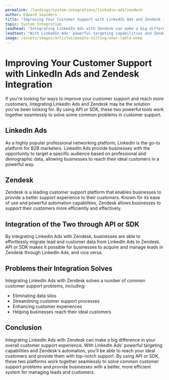 ```yaml
---
permalink: /landings/system-integrations/linkedin-ads/zendesk
author: Edward Saunders
title: "Improving Your Customer Support with LinkedIn Ads and Zendesk Integration"
topic: System Integration
leadhead: "Integrating LinkedIn Ads with Zendesk can make a big difference in your overall customer support experience"
leadtext: "With LinkedIn Ads' powerful targeting capabilities and Zendesk's automation, you'll be able to reach your ideal customers and provide them with top-notch support. By using API or SDK, these two platforms work together seamlessly to solve common customer support problems and provide businesses with a better, more efficient system for managing leads and customers."
image: /assets/images/articles/people-sitting-near-table.webp
---
```

<div class="arttext">  <h1>Improving Your Customer Support with LinkedIn Ads and Zendesk Integration</h1>
  
  <p>If you're looking for ways to improve your customer support and reach more customers, integrating LinkedIn Ads and Zendesk may be the solution you've been looking for. By using API or SDK, these two powerful tools work together seamlessly to solve some common problems in customer support.</p>

  <h2>LinkedIn Ads</h2>
  
  <p>As a highly popular professional networking platform, LinkedIn is the go-to platform for B2B marketers. LinkedIn Ads provide businesses with the opportunity to target a specific audience based on professional and demographic data, allowing businesses to reach their ideal customers in a powerful way.</p>

  <h2>Zendesk</h2>
  
  <p>Zendesk is a leading customer support platform that enables businesses to provide a better support experience to their customers. Known for its ease of use and powerful automation capabilities, Zendesk allows businesses to support their customers more efficiently and effectively.</p>

  <h2>Integration of the Two through API or SDK</h2>
  
  <p>By integrating LinkedIn Ads with Zendesk, businesses are able to effortlessly migrate lead and customer data from LinkedIn Ads to Zendesk. API or SDK makes it possible for businesses to acquire and manage leads in Zendesk through LinkedIn Ads, and vice versa.</p>

  <h2>Problems their Integration Solves</h2>
  
  <p>Integrating LinkedIn Ads with Zendesk solves a number of common customer support problems, including:</p>
  
  <ul>
    <li>Eliminating data silos</li>
    <li>Streamlining customer support processes</li>
    <li>Enhancing customer experiences</li>
    <li>Helping businesses reach their ideal customers</li>
  </ul>

  <h2>Conclusion</h2>
  
  <p>Integrating LinkedIn Ads with Zendesk can make a big difference in your overall customer support experience. With LinkedIn Ads' powerful targeting capabilities and Zendesk's automation, you'll be able to reach your ideal customers and provide them with top-notch support. By using API or SDK, these two platforms work together seamlessly to solve common customer support problems and provide businesses with a better, more efficient system for managing leads and customers.</p>
</div>